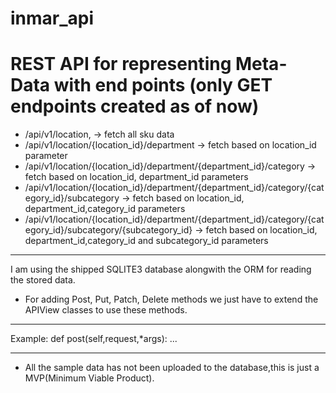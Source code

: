 # inmar_api

# REST API for representing Meta-Data with end points (only GET endpoints created as of now)

* /api/v1/location, -> fetch all sku data 
* /api/v1/location/{location_id}/department -> fetch based on location_id parameter
* /api/v1/location/{location_id}/department/{department_id}/category -> fetch based on location_id, department_id parameters
* /api/v1/location/{location_id}/department/{department_id}/category/{category_id}/subcategory -> fetch based on location_id, department_id,category_id parameters
* /api/v1/location/{location_id}/department/{department_id}/category/{category_id}/subcategory/{subcategory_id} -> fetch based on location_id,       
                                                                                                      department_id,category_id and subcategory_id parameters
***
I am using the shipped SQLITE3 database alongwith the ORM for reading the stored data.

* For adding Post, Put, Patch, Delete methods we just have to extend the APIView classes to use these methods.
___
Example: def post(self,request,*args):
            ...
___
* All the sample data has not been uploaded to the database,this is just a MVP(Minimum Viable Product).
  
